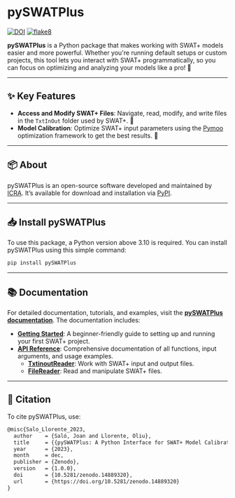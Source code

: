 # pySWATPlus


[![DOI](https://zenodo.org/badge/DOI/10.5281/zenodo.14889320.svg)](https://doi.org/10.5281/zenodo.14889320)
[![flake8](https://github.com/swat-model/pySWATPlus/actions/workflows/linting.yml/badge.svg)](https://github.com/swat-model/pySWATPlus/actions/workflows/linting.yml)


**pySWATPlus** is a Python package that makes working with SWAT+ models easier and more powerful. Whether you're running default setups or custom projects, this tool lets you interact with SWAT+ programmatically, so you can focus on optimizing and analyzing your models like a pro! 🚀

---

## ✨ Key Features

- **Access and Modify SWAT+ Files**: Navigate, read, modify, and write files in the `TxtInOut` folder used by SWAT+. 📂
- **Model Calibration**: Optimize SWAT+ input parameters using the [Pymoo](https://pymoo.org/) optimization framework to get the best results. 🎯

---

## 📦 About

pySWATPlus is an open-source software developed and maintained by [ICRA](https://icra.cat/). It’s available for download and installation via [PyPI](https://pypi.org/project/pySWATPlus/). 

---

## 📥 Install pySWATPlus

To use this package, a Python version above 3.10 is required. You can install pySWATPlus using this simple command:

````py
pip install pySWATPlus
````

---

## 📚 Documentation

For detailed documentation, tutorials, and examples, visit the **[pySWATPlus documentation](https://swat-model.github.io/pySWATPlus/)**. The documentation includes:

- **[Getting Started](https://swat-model.github.io/pySWATPlus/examples/basic_examples/)**: A beginner-friendly guide to setting up and running your first SWAT+ project.
- **[API Reference](https://swat-model.github.io/pySWATPlus/api/txtinoutreader/)**: Comprehensive documentation of all functions, input arguments, and usage examples.
  - **[TxtinoutReader](https://swat-model.github.io/pySWATPlus/api/txtinoutreader/)**: Work with SWAT+ input and output files.
  - **[FileReader](https://swat-model.github.io/pySWATPlus/api/filereader/)**: Read and manipulate SWAT+ files.
---


## 📖 Citation
To cite pySWATPlus, use:

```tex
@misc{Salo_Llorente_2023,
  author    = {Saló, Joan and Llorente, Oliu},
  title     = {{pySWATPlus: A Python Interface for SWAT+ Model Calibration and Analysis}},
  year      = {2023},
  month     = dec,
  publisher = {Zenodo},
  version   = {1.0.0},
  doi       = {10.5281/zenodo.14889320},
  url       = {https://doi.org/10.5281/zenodo.14889320}
}
```
